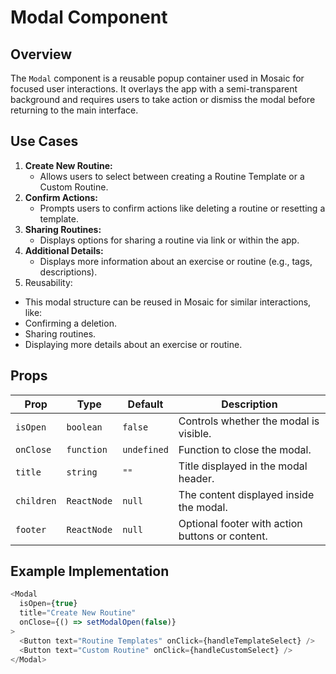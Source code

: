 # Modal Component
## Overview
The `Modal` component is a reusable popup container used in Mosaic for focused user interactions. It overlays the app with a semi-transparent background and requires users to take action or dismiss the modal before returning to the main interface.
## Use Cases
1. **Create New Routine:**
   - Allows users to select between creating a Routine Template or a Custom Routine.
2. **Confirm Actions:**
   - Prompts users to confirm actions like deleting a routine or resetting a template.
3. **Sharing Routines:**
   - Displays options for sharing a routine via link or within the app.
4. **Additional Details:**
   - Displays more information about an exercise or routine (e.g., tags, descriptions).
5.  Reusability:
- This modal structure can be reused in Mosaic for similar interactions, like:
- Confirming a deletion.
- Sharing routines.
- Displaying more details about an exercise or routine.
## Props
| **Prop**     | **Type**    | **Default**  | **Description**                                 |
|--------------|-------------|--------------|------------------------------------------------|
| `isOpen`     | `boolean`   | `false`      | Controls whether the modal is visible.         |
| `onClose`    | `function`  | `undefined`  | Function to close the modal.                   |
| `title`      | `string`    | `""`         | Title displayed in the modal header.           |
| `children`   | `ReactNode` | `null`       | The content displayed inside the modal.        |
| `footer`     | `ReactNode` | `null`       | Optional footer with action buttons or content.|
## Example Implementation
```javascript
<Modal
  isOpen={true}
  title="Create New Routine"
  onClose={() => setModalOpen(false)}
>
  <Button text="Routine Templates" onClick={handleTemplateSelect} />
  <Button text="Custom Routine" onClick={handleCustomSelect} />
</Modal>
